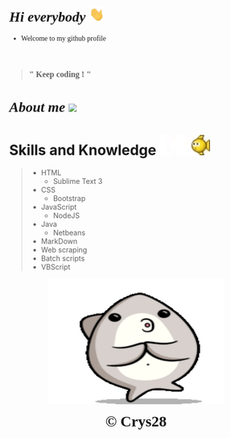 <div style="font-family: Copperplate,Copperplate Gothic Light,fantasy;">

# *Hi everybody* <img src="pics/wave.gif" width="30px">  

* Welcome to my github profile

<br> 

>### " Keep coding ! " 

# *About me* <img src="https://tenor.com/view/emoji-spin-hmm-thinking-thinking-emoji-gif-17399212" width="100px"> 

</div>

# Skills and Knowledge <img src="pics/skills.gif" width="100px"> 
>* HTML 
>   * Sublime Text 3
>* CSS
>    * Bootstrap
>* JavaScript
>   * NodeJS
>* Java
>    * Netbeans
>* MarkDown
>* Web scraping
>* Batch scripts
>* VBScript

<p align="center">
  <img width="350" height="250" src="pics/end.gif"><br>
</p>

<div align="center" style="font-size: 30px; font-family: Papyrus,fantasy;">
<b>&copy; Crys28</b>
</div>
